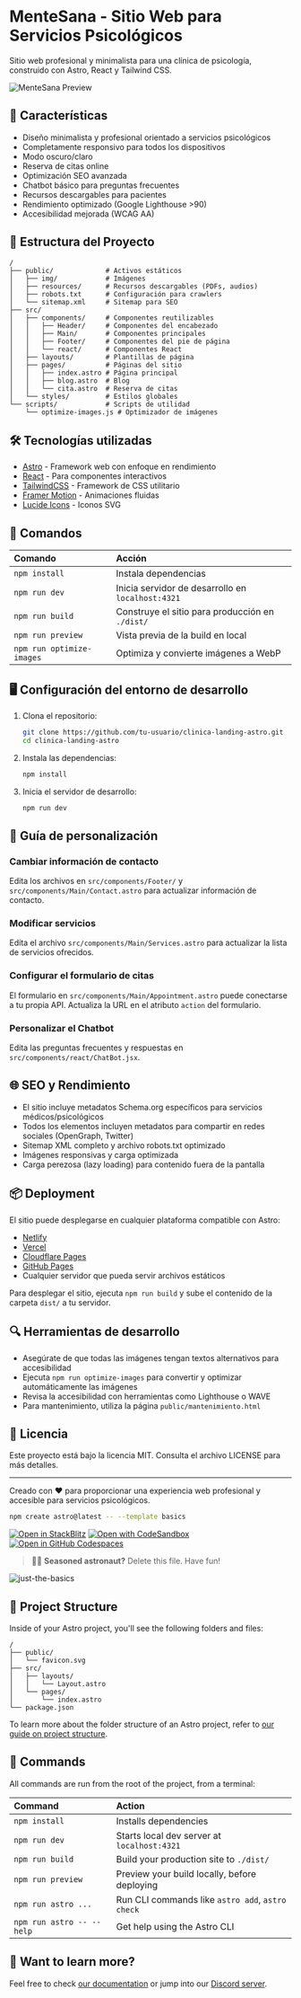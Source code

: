 # MenteSana - Sitio Web para Servicios Psicológicos

Sitio web profesional y minimalista para una clínica de psicología, construido con Astro, React y Tailwind CSS.

![MenteSana Preview](public/img/social-image.jpg)

## 🧠 Características

- Diseño minimalista y profesional orientado a servicios psicológicos
- Completamente responsivo para todos los dispositivos
- Modo oscuro/claro
- Reserva de citas online
- Optimización SEO avanzada
- Chatbot básico para preguntas frecuentes
- Recursos descargables para pacientes
- Rendimiento optimizado (Google Lighthouse >90)
- Accesibilidad mejorada (WCAG AA)

## 🚀 Estructura del Proyecto

```text
/
├── public/             # Activos estáticos
│   ├── img/            # Imágenes
│   ├── resources/      # Recursos descargables (PDFs, audios)
│   ├── robots.txt      # Configuración para crawlers
│   └── sitemap.xml     # Sitemap para SEO
├── src/
│   ├── components/     # Componentes reutilizables
│   │   ├── Header/     # Componentes del encabezado
│   │   ├── Main/       # Componentes principales
│   │   ├── Footer/     # Componentes del pie de página
│   │   └── react/      # Componentes React
│   ├── layouts/        # Plantillas de página
│   ├── pages/          # Páginas del sitio
│   │   ├── index.astro # Página principal
│   │   ├── blog.astro  # Blog
│   │   └── cita.astro  # Reserva de citas
│   └── styles/         # Estilos globales
└── scripts/            # Scripts de utilidad
    └── optimize-images.js # Optimizador de imágenes
```

## 🛠️ Tecnologías utilizadas

- [Astro](https://astro.build/) - Framework web con enfoque en rendimiento
- [React](https://reactjs.org/) - Para componentes interactivos
- [TailwindCSS](https://tailwindcss.com/) - Framework de CSS utilitario
- [Framer Motion](https://www.framer.com/motion/) - Animaciones fluidas
- [Lucide Icons](https://lucide.dev/) - Iconos SVG

## 🧞 Comandos

| Comando                   | Acción                                              |
| :------------------------ | :-------------------------------------------------- |
| `npm install`             | Instala dependencias                                |
| `npm run dev`             | Inicia servidor de desarrollo en `localhost:4321`   |
| `npm run build`           | Construye el sitio para producción en `./dist/`     |
| `npm run preview`         | Vista previa de la build en local                   |
| `npm run optimize-images` | Optimiza y convierte imágenes a WebP                |

## 🖥️ Configuración del entorno de desarrollo

1. Clona el repositorio:
   ```bash
   git clone https://github.com/tu-usuario/clinica-landing-astro.git
   cd clinica-landing-astro
   ```

2. Instala las dependencias:
   ```bash
   npm install
   ```

3. Inicia el servidor de desarrollo:
   ```bash
   npm run dev
   ```

## 📝 Guía de personalización

### Cambiar información de contacto

Edita los archivos en `src/components/Footer/` y `src/components/Main/Contact.astro` para actualizar información de contacto.

### Modificar servicios

Edita el archivo `src/components/Main/Services.astro` para actualizar la lista de servicios ofrecidos.

### Configurar el formulario de citas

El formulario en `src/components/Main/Appointment.astro` puede conectarse a tu propia API. Actualiza la URL en el atributo `action` del formulario.

### Personalizar el Chatbot

Edita las preguntas frecuentes y respuestas en `src/components/react/ChatBot.jsx`.

## 🌐 SEO y Rendimiento

- El sitio incluye metadatos Schema.org específicos para servicios médicos/psicológicos
- Todos los elementos incluyen metadatos para compartir en redes sociales (OpenGraph, Twitter)
- Sitemap XML completo y archivo robots.txt optimizado
- Imágenes responsivas y carga optimizada
- Carga perezosa (lazy loading) para contenido fuera de la pantalla

## 📦 Deployment

El sitio puede desplegarse en cualquier plataforma compatible con Astro:

- [Netlify](https://netlify.com)
- [Vercel](https://vercel.com)
- [Cloudflare Pages](https://pages.cloudflare.com)
- [GitHub Pages](https://pages.github.com)
- Cualquier servidor que pueda servir archivos estáticos

Para desplegar el sitio, ejecuta `npm run build` y sube el contenido de la carpeta `dist/` a tu servidor.

## 🔍 Herramientas de desarrollo

- Asegúrate de que todas las imágenes tengan textos alternativos para accesibilidad
- Ejecuta `npm run optimize-images` para convertir y optimizar automáticamente las imágenes
- Revisa la accesibilidad con herramientas como Lighthouse o WAVE
- Para mantenimiento, utiliza la página `public/mantenimiento.html`

## 📄 Licencia

Este proyecto está bajo la licencia MIT. Consulta el archivo LICENSE para más detalles.

---

Creado con ❤️ para proporcionar una experiencia web profesional y accesible para servicios psicológicos.

```sh
npm create astro@latest -- --template basics
```

[![Open in StackBlitz](https://developer.stackblitz.com/img/open_in_stackblitz.svg)](https://stackblitz.com/github/withastro/astro/tree/latest/examples/basics)
[![Open with CodeSandbox](https://assets.codesandbox.io/github/button-edit-lime.svg)](https://codesandbox.io/p/sandbox/github/withastro/astro/tree/latest/examples/basics)
[![Open in GitHub Codespaces](https://github.com/codespaces/badge.svg)](https://codespaces.new/withastro/astro?devcontainer_path=.devcontainer/basics/devcontainer.json)

> 🧑‍🚀 **Seasoned astronaut?** Delete this file. Have fun!

![just-the-basics](https://github.com/withastro/astro/assets/2244813/a0a5533c-a856-4198-8470-2d67b1d7c554)

## 🚀 Project Structure

Inside of your Astro project, you'll see the following folders and files:

```text
/
├── public/
│   └── favicon.svg
├── src/
│   ├── layouts/
│   │   └── Layout.astro
│   └── pages/
│       └── index.astro
└── package.json
```

To learn more about the folder structure of an Astro project, refer to [our guide on project structure](https://docs.astro.build/en/basics/project-structure/).

## 🧞 Commands

All commands are run from the root of the project, from a terminal:

| Command                   | Action                                           |
| :------------------------ | :----------------------------------------------- |
| `npm install`             | Installs dependencies                            |
| `npm run dev`             | Starts local dev server at `localhost:4321`      |
| `npm run build`           | Build your production site to `./dist/`          |
| `npm run preview`         | Preview your build locally, before deploying     |
| `npm run astro ...`       | Run CLI commands like `astro add`, `astro check` |
| `npm run astro -- --help` | Get help using the Astro CLI                     |

## 👀 Want to learn more?

Feel free to check [our documentation](https://docs.astro.build) or jump into our [Discord server](https://astro.build/chat).
